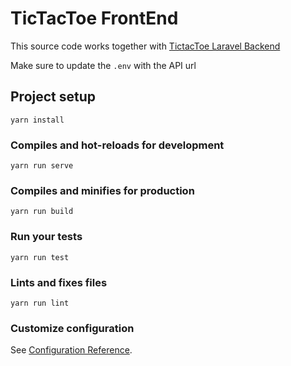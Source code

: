 # TicTacToe FrontEnd
This source code works together with [TictacToe Laravel Backend](https://github.com/sjmarve/roam-backend)

Make sure to update the `.env` with the API url

## Project setup
```
yarn install
```

### Compiles and hot-reloads for development
```
yarn run serve
```

### Compiles and minifies for production
```
yarn run build
```

### Run your tests
```
yarn run test
```

### Lints and fixes files
```
yarn run lint
```

### Customize configuration
See [Configuration Reference](https://cli.vuejs.org/config/).
